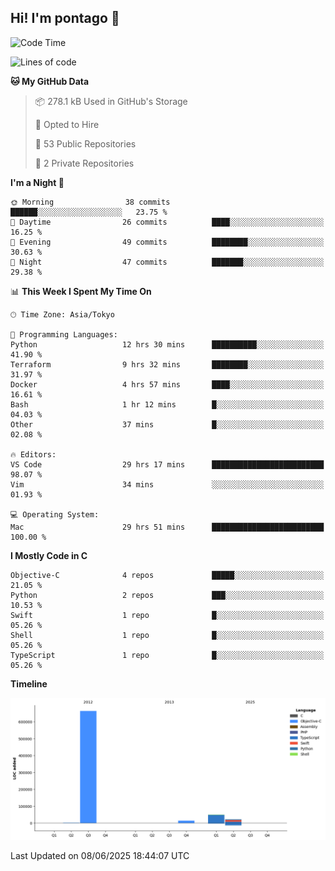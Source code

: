 ## Hi! I'm pontago 👋

<!--START_SECTION:waka-->
![Code Time](http://img.shields.io/badge/Code%20Time-314%20hrs%2012%20mins-blue)

![Lines of code](https://img.shields.io/badge/From%20Hello%20World%20I%27ve%20Written-752.8%20thousand%20lines%20of%20code-blue)

**🐱 My GitHub Data** 

> 📦 278.1 kB Used in GitHub's Storage 
 > 
> 💼 Opted to Hire
 > 
> 📜 53 Public Repositories 
 > 
> 🔑 2 Private Repositories 
 > 
**I'm a Night 🦉** 

```text
🌞 Morning                38 commits          ██████░░░░░░░░░░░░░░░░░░░   23.75 % 
🌆 Daytime                26 commits          ████░░░░░░░░░░░░░░░░░░░░░   16.25 % 
🌃 Evening                49 commits          ████████░░░░░░░░░░░░░░░░░   30.63 % 
🌙 Night                  47 commits          ███████░░░░░░░░░░░░░░░░░░   29.38 % 
```


📊 **This Week I Spent My Time On** 

```text
🕑︎ Time Zone: Asia/Tokyo

💬 Programming Languages: 
Python                   12 hrs 30 mins      ██████████░░░░░░░░░░░░░░░   41.90 % 
Terraform                9 hrs 32 mins       ████████░░░░░░░░░░░░░░░░░   31.97 % 
Docker                   4 hrs 57 mins       ████░░░░░░░░░░░░░░░░░░░░░   16.61 % 
Bash                     1 hr 12 mins        █░░░░░░░░░░░░░░░░░░░░░░░░   04.03 % 
Other                    37 mins             █░░░░░░░░░░░░░░░░░░░░░░░░   02.08 % 

🔥 Editors: 
VS Code                  29 hrs 17 mins      █████████████████████████   98.07 % 
Vim                      34 mins             ░░░░░░░░░░░░░░░░░░░░░░░░░   01.93 % 

💻 Operating System: 
Mac                      29 hrs 51 mins      █████████████████████████   100.00 % 
```

**I Mostly Code in C** 

```text
Objective-C              4 repos             █████░░░░░░░░░░░░░░░░░░░░   21.05 % 
Python                   2 repos             ███░░░░░░░░░░░░░░░░░░░░░░   10.53 % 
Swift                    1 repo              █░░░░░░░░░░░░░░░░░░░░░░░░   05.26 % 
Shell                    1 repo              █░░░░░░░░░░░░░░░░░░░░░░░░   05.26 % 
TypeScript               1 repo              █░░░░░░░░░░░░░░░░░░░░░░░░   05.26 % 
```



**Timeline**

![Lines of Code chart](https://raw.githubusercontent.com/pontago/pontago/main/assets/bar_graph.png)


 Last Updated on 08/06/2025 18:44:07 UTC
<!--END_SECTION:waka-->
